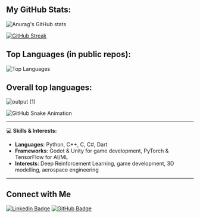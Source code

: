 ## My GitHub Stats:
![Anurag's GitHub stats](https://github-readme-stats.vercel.app/api?username=drapraks&show_icons=true&theme=radical)

[![GitHub Streak](https://github-readme-streak-stats.herokuapp.com/?user=drapraks&theme=radical)](https://git.io/streak-stats)

## Top Languages (in public repos):
![Top Languages](https://github-readme-stats.vercel.app/api/top-langs/?username=drapraks&layout=compact&theme=radical)

## Overall top languages:
![output (1)](https://github.com/user-attachments/assets/a31c9db5-b93e-4879-88f7-f31f96f1baca)

![GitHub Snake Animation](./dist/snake.svg)

---

💻 **Skills & Interests:**
- **Languages**: Python, C++, C, C#, Dart
- **Frameworks**: Godot & Unity for game development, PyTorch & TensorFlow for AI/ML
- **Interests**: Deep Reinforcement Learning, game development, 3D modelling, aerospace engineering

---

## Connect with Me
[![Linkedin Badge](https://img.shields.io/badge/-adra-blue?style=flat&logo=Linkedin&logoColor=white&link=https://www.linkedin.com/in/drapraks/)](https://www.linkedin.com/in/drapraks/)
[![GitHub Badge](https://img.shields.io/badge/-GitHub-333?style=flat&logo=github&logoColor=white&link=https://github.com/drapraks)](https://github.com/drapraks)


